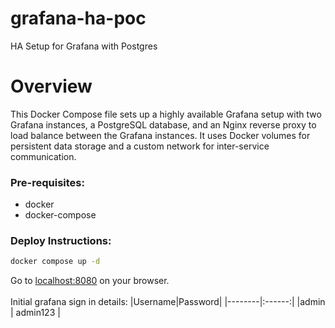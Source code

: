 # grafana-ha-poc
HA Setup for Grafana with Postgres

# Overview
This Docker Compose file sets up a highly available Grafana setup with two Grafana instances, a PostgreSQL database, and an Nginx reverse proxy to load balance between the Grafana instances. 
It uses Docker volumes for persistent data storage and a custom network for inter-service communication.

### Pre-requisites:
- docker
- docker-compose

### Deploy Instructions:
```bash
docker compose up -d
```

Go to [localhost:8080](http://localhost:8080) on your browser.
\
\
Initial grafana sign in details:
|Username|Password|
|--------|:------:|
|admin   | admin123  |